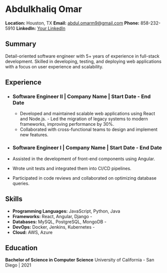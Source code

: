 
# Abdulkhaliq Omar

**Location:** Houston, TX 
**Email:** abdul.omarm9@gmail.com
**Phone:** 858-232-5910
**LinkedIn:** [Your LinkedIn](https://www.linkedin.com/in/yourusername/) 

## Summary 
Detail-oriented software engineer with 5+ years of experience in full-stack development. Skilled in developing, testing, and deploying web applications with a focus on user experience and scalability. 

## Experience
- ### Software Engineer II | Company Name | Start Date - End Date
  -  Developed and maintained scalable web applications using React and Node.js. - Led the migration of legacy systems to modern frameworks, improving performance by 30%.
  -  Collaborated with cross-functional teams to design and implement new features.
      
- ### Software Engineer I | Company Name | Start Date - End Date
-  Assisted in the development of front-end components using Angular.
- Wrote unit tests and integrated them into CI/CD pipelines.
- Participated in code reviews and collaborated on optimizing database queries.

## Skills 
- **Programming Languages:** JavaScript, Python, Java
- **Frameworks:** React, Angular, Django -
- **Databases:** MySQL, PostgreSQL, MongoDB -
- **DevOps:** Docker, Jenkins, Kubernetes -
- **Cloud:** AWS, Azure
## Education 

**Bachelor of Science in Computer Science** University of California - San Diego | 2021

